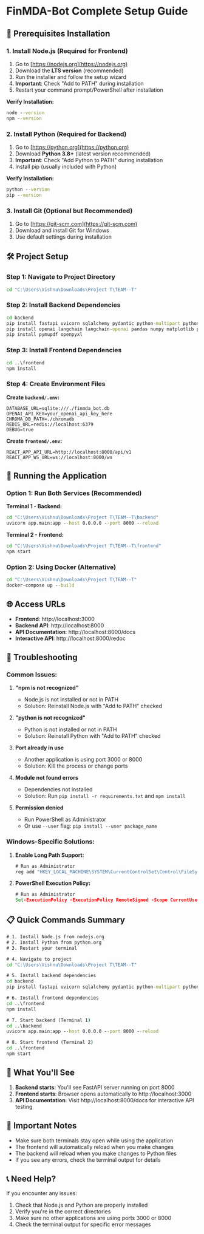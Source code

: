 # FinMDA-Bot Complete Setup Guide

## 🚀 Prerequisites Installation

### 1. Install Node.js (Required for Frontend)
1. Go to [https://nodejs.org](https://nodejs.org)
2. Download the **LTS version** (recommended)
3. Run the installer and follow the setup wizard
4. **Important**: Check "Add to PATH" during installation
5. Restart your command prompt/PowerShell after installation

**Verify Installation:**
```cmd
node --version
npm --version
```

### 2. Install Python (Required for Backend)
1. Go to [https://python.org](https://python.org)
2. Download **Python 3.8+** (latest version recommended)
3. **Important**: Check "Add Python to PATH" during installation
4. Install pip (usually included with Python)

**Verify Installation:**
```cmd
python --version
pip --version
```

### 3. Install Git (Optional but Recommended)
1. Go to [https://git-scm.com](https://git-scm.com)
2. Download and install Git for Windows
3. Use default settings during installation

## 🛠️ Project Setup

### Step 1: Navigate to Project Directory
```cmd
cd "C:\Users\Vishnu\Downloads\Project T\TEAM--T"
```

### Step 2: Install Backend Dependencies
```cmd
cd backend
pip install fastapi uvicorn sqlalchemy pydantic python-multipart python-dotenv
pip install openai langchain langchain-openai pandas numpy matplotlib plotly
pip install pymupdf openpyxl
```

### Step 3: Install Frontend Dependencies
```cmd
cd ..\frontend
npm install
```

### Step 4: Create Environment Files

**Create `backend/.env`:**
```env
DATABASE_URL=sqlite:///./finmda_bot.db
OPENAI_API_KEY=your_openai_api_key_here
CHROMA_DB_PATH=./chromadb
REDIS_URL=redis://localhost:6379
DEBUG=true
```

**Create `frontend/.env`:**
```env
REACT_APP_API_URL=http://localhost:8000/api/v1
REACT_APP_WS_URL=ws://localhost:8000/ws
```

## 🚀 Running the Application

### Option 1: Run Both Services (Recommended)

**Terminal 1 - Backend:**
```cmd
cd "C:\Users\Vishnu\Downloads\Project T\TEAM--T\backend"
uvicorn app.main:app --host 0.0.0.0 --port 8000 --reload
```

**Terminal 2 - Frontend:**
```cmd
cd "C:\Users\Vishnu\Downloads\Project T\TEAM--T\frontend"
npm start
```

### Option 2: Using Docker (Alternative)

```cmd
cd "C:\Users\Vishnu\Downloads\Project T\TEAM--T"
docker-compose up --build
```

## 🌐 Access URLs

- **Frontend**: http://localhost:3000
- **Backend API**: http://localhost:8000
- **API Documentation**: http://localhost:8000/docs
- **Interactive API**: http://localhost:8000/redoc

## 🔧 Troubleshooting

### Common Issues:

1. **"npm is not recognized"**
   - Node.js is not installed or not in PATH
   - Solution: Reinstall Node.js with "Add to PATH" checked

2. **"python is not recognized"**
   - Python is not installed or not in PATH
   - Solution: Reinstall Python with "Add to PATH" checked

3. **Port already in use**
   - Another application is using port 3000 or 8000
   - Solution: Kill the process or change ports

4. **Module not found errors**
   - Dependencies not installed
   - Solution: Run `pip install -r requirements.txt` and `npm install`

5. **Permission denied**
   - Run PowerShell as Administrator
   - Or use `--user` flag: `pip install --user package_name`

### Windows-Specific Solutions:

1. **Enable Long Path Support:**
   ```cmd
   # Run as Administrator
   reg add "HKEY_LOCAL_MACHINE\SYSTEM\CurrentControlSet\Control\FileSystem" /v LongPathsEnabled /t REG_DWORD /d 1
   ```

2. **PowerShell Execution Policy:**
   ```cmd
   # Run as Administrator
   Set-ExecutionPolicy -ExecutionPolicy RemoteSigned -Scope CurrentUser
   ```

## 📋 Quick Commands Summary

```cmd
# 1. Install Node.js from nodejs.org
# 2. Install Python from python.org
# 3. Restart your terminal

# 4. Navigate to project
cd "C:\Users\Vishnu\Downloads\Project T\TEAM--T"

# 5. Install backend dependencies
cd backend
pip install fastapi uvicorn sqlalchemy pydantic python-multipart python-dotenv openai langchain langchain-openai pandas numpy matplotlib plotly pymupdf openpyxl

# 6. Install frontend dependencies
cd ..\frontend
npm install

# 7. Start backend (Terminal 1)
cd ..\backend
uvicorn app.main:app --host 0.0.0.0 --port 8000 --reload

# 8. Start frontend (Terminal 2)
cd ..\frontend
npm start
```

## 🎯 What You'll See

1. **Backend starts**: You'll see FastAPI server running on port 8000
2. **Frontend starts**: Browser opens automatically to http://localhost:3000
3. **API Documentation**: Visit http://localhost:8000/docs for interactive API testing

## 🚨 Important Notes

- Make sure both terminals stay open while using the application
- The frontend will automatically reload when you make changes
- The backend will reload when you make changes to Python files
- If you see any errors, check the terminal output for details

## 📞 Need Help?

If you encounter any issues:
1. Check that Node.js and Python are properly installed
2. Verify you're in the correct directories
3. Make sure no other applications are using ports 3000 or 8000
4. Check the terminal output for specific error messages

